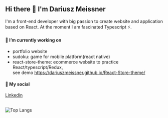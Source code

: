 ## Hi there 👋 I'm Dariusz Meissner

I'm a front-end developer with big passion to create website and application based on React. At the moment I am fascinated Typescript ⚡.

#### 🔭 I’m currently working on
- portfolio website
- sudoku: game for mobile platform(react native)
- react-store-theme: ecommerce website to practice React/typescript/Redux, <br/>
  see demo https://dariuszmeissner.github.io/React-Store-theme/

#### 💬 My social
[Linkedin](https://www.linkedin.com/in/dariusz-robert-meissner/)
</br>
</br>


<!-- ![Anurag's GitHub stats](https://github-readme-stats.vercel.app/api?username=dariuszmeissner&show_icons=true&theme=radical) -->
![Top Langs](https://github-readme-stats-sigma-five.vercel.app/api/top-langs/?username=dariuszmeissner&layout=compact)



<!--
**DariuszMeissner/DariuszMeissner** is a ✨ _special_ ✨ repository because its `README.md` (this file) appears on your GitHub profile.

Here are some ideas to get you started:

- 🔭 I’m currently working on ...
- 🌱 I’m currently learning ...
- 👯 I’m looking to collaborate on ...
- 🤔 I’m looking for help with ...
- 💬 Ask me about ...
- 📫 How to reach me: ...
- 😄 Pronouns: ...
- ⚡ Fun fact: ...
-->
